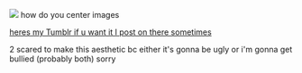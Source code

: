   ![](https://i.pinimg.com/736x/71/90/9d/71909d9026d0a634708f8bfc5cff1314.jpg)
how do you center images 

[heres my Tumblr if u want it I post on there sometimes](https://www.tumblr.com/starxource)

2 scared to make this aesthetic bc either it's gonna be ugly or i'm gonna get bullied (probably both) sorry


